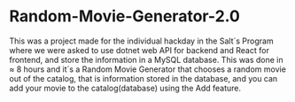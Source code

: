 # Random-Movie-Generator-2.0

This was a project made for the individual hackday in the Salt´s Program where we were asked to use dotnet web API for backend and React for frontend,
and store the information in a MySQL database. This was done in ≈ 8 hours and it´s a Random Movie Generator that chooses a random movie out of the catalog,
that is information stored in the database, and you can add your movie to the catalog(database) using the Add feature.


